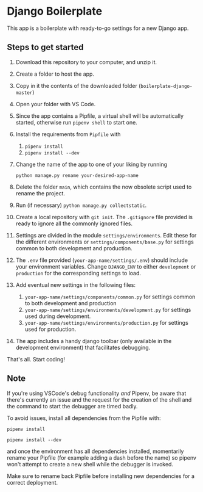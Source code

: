 
# Django Boilerplate

This app is a boilerplate with ready-to-go settings for a new Django app.

## Steps to get started

1. Download this repository to your computer, and unzip it.

2. Create a folder to host the app.

3. Copy in it the contents of the downloaded folder (`boilerplate-django-master`)

4. Open your folder with VS Code.

5. Since the app contains a Pipfile, a virtual shell will be automatically started, otherwise run `pipenv shell` to start one.

6. Install the requirements from `Pipfile` with

    1. `pipenv install`
    2. `pipenv install --dev`

7. Change the name of the app to one of your liking by running

    `python manage.py rename your-desired-app-name`

8. Delete the folder `main`, which contains the now obsolete script used to rename the project.

9. Run (if necessary) `python manage.py collectstatic`.

10. Create a local repository with `git init`. The `.gitignore` file provided is ready to ignore all the commonly ignored files.

11. Settings are divided in the module `settings/environments`. Edit these for the different environments or `settings/components/base.py` for settings common to both development and production.

12. The `.env` file provided (`your-app-name/settings/.env`) should include your environment variables. Change `DJANGO_ENV` to either `development` or `production` for the corresponding settings to load.

13. Add eventual new settings in the following files:

    1. `your-app-name/settings/components/common.py` for settings common to both development and production
    2. `your-app-name/settings/environments/development.py` for settings used during development.
    3. `your-app-name/settings/environments/production.py` for settings used for production.

14. The app includes a handy django toolbar (only available in the development environment) that facilitates debugging.

That's all. Start coding!

## **Note**

If you're using VSCode's debug functionality *and* Pipenv, be aware that there's currently an issue and the request for the creation of the shell and the command to start the debugger are timed badly.

To avoid issues, install all dependencies from the Pipfile with:

`pipenv install`

`pipenv install --dev`

and once the environment has all dependencies installed, momentarily rename your Pipfile (for example adding a dash before the name) so pipenv won't attempt to create a new shell while the debugger is invoked.

Make sure to rename back Pipfile before installing new dependencies for a correct deployment.
